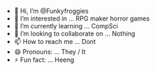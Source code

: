 - 👋 Hi, I’m @Funkyfroggies
- 👀 I’m interested in ... RPG maker horror games
- 🌱 I’m currently learning ... CompSci
- 💞️ I’m looking to collaborate on ... Nothing
- 📫 How to reach me ... Dont
- 😄 Pronouns: ... They / It
- ⚡ Fun fact: ... Heeng

<!---
Funkyfroggies/Funkyfroggies is a ✨ special ✨ repository because its `README.md` (this file) appears on your GitHub profile.
You can click the Preview link to take a look at your changes.
--->
